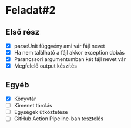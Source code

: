 # Feladat#2

## Első rész

- [x] parseUnit függvény ami vár fájl nevet
- [X] Ha nem található a fájl akkor exception dobás
- [x] Parancssori argumentumban két fájl nevet vár
- [X] Megfelelő output készítés

## Egyéb

- [X] Könyvtár
- [ ] Kimenet tárolás
- [ ] Egységek ütköztetése
- [ ] GitHub Action Pipeline-ban tesztelés
